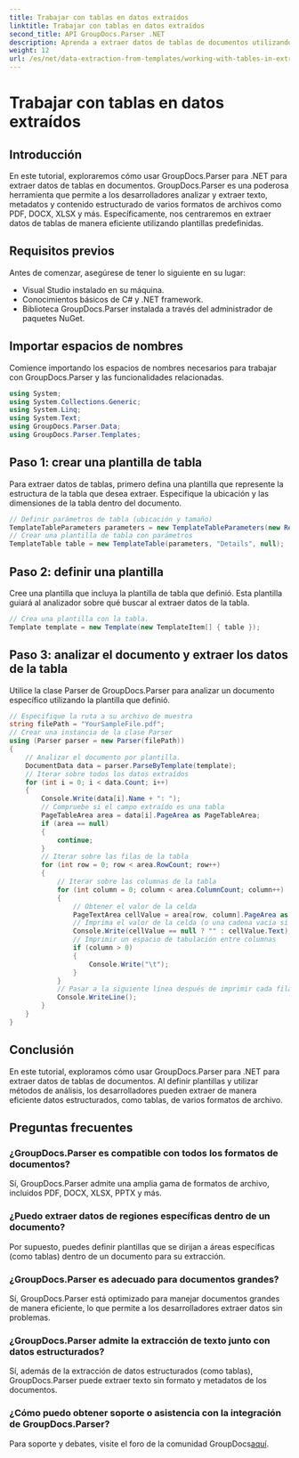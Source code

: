 ```yaml
---
title: Trabajar con tablas en datos extraídos
linktitle: Trabajar con tablas en datos extraídos
second_title: API GroupDocs.Parser .NET
description: Aprenda a extraer datos de tablas de documentos utilizando GroupDocs.Parser para .NET. Analice de manera eficiente contenido estructurado con plantillas predefinidas.
weight: 12
url: /es/net/data-extraction-from-templates/working-with-tables-in-extracted-data/
---
```


# Trabajar con tablas en datos extraídos

## Introducción
En este tutorial, exploraremos cómo usar GroupDocs.Parser para .NET para extraer datos de tablas en documentos. GroupDocs.Parser es una poderosa herramienta que permite a los desarrolladores analizar y extraer texto, metadatos y contenido estructurado de varios formatos de archivos como PDF, DOCX, XLSX y más. Específicamente, nos centraremos en extraer datos de tablas de manera eficiente utilizando plantillas predefinidas.
## Requisitos previos
Antes de comenzar, asegúrese de tener lo siguiente en su lugar:
- Visual Studio instalado en su máquina.
- Conocimientos básicos de C# y .NET framework.
- Biblioteca GroupDocs.Parser instalada a través del administrador de paquetes NuGet.

## Importar espacios de nombres
Comience importando los espacios de nombres necesarios para trabajar con GroupDocs.Parser y las funcionalidades relacionadas.
```csharp
using System;
using System.Collections.Generic;
using System.Linq;
using System.Text;
using GroupDocs.Parser.Data;
using GroupDocs.Parser.Templates;
```
## Paso 1: crear una plantilla de tabla
Para extraer datos de tablas, primero defina una plantilla que represente la estructura de la tabla que desea extraer. Especifique la ubicación y las dimensiones de la tabla dentro del documento.
```csharp
// Definir parámetros de tabla (ubicación y tamaño)
TemplateTableParameters parameters = new TemplateTableParameters(new Rectangle(new Point(35, 320), new Size(530, 55)), null);
// Crear una plantilla de tabla con parámetros
TemplateTable table = new TemplateTable(parameters, "Details", null);
```
## Paso 2: definir una plantilla
Cree una plantilla que incluya la plantilla de tabla que definió. Esta plantilla guiará al analizador sobre qué buscar al extraer datos de la tabla.
```csharp
// Crea una plantilla con la tabla.
Template template = new Template(new TemplateItem[] { table });
```
## Paso 3: analizar el documento y extraer los datos de la tabla
Utilice la clase Parser de GroupDocs.Parser para analizar un documento específico utilizando la plantilla que definió.
```csharp
// Especifique la ruta a su archivo de muestra
string filePath = "YourSampleFile.pdf";
// Crear una instancia de la clase Parser
using (Parser parser = new Parser(filePath))
{
    // Analizar el documento por plantilla.
    DocumentData data = parser.ParseByTemplate(template);
    // Iterar sobre todos los datos extraídos
    for (int i = 0; i < data.Count; i++)
    {
        Console.Write(data[i].Name + ": ");
        // Compruebe si el campo extraído es una tabla
        PageTableArea area = data[i].PageArea as PageTableArea;
        if (area == null)
        {
            continue;
        }
        // Iterar sobre las filas de la tabla
        for (int row = 0; row < area.RowCount; row++)
        {
            // Iterar sobre las columnas de la tabla
            for (int column = 0; column < area.ColumnCount; column++)
            {
                // Obtener el valor de la celda
                PageTextArea cellValue = area[row, column].PageArea as PageTextArea;
                // Imprima el valor de la celda (o una cadena vacía si es nula)
                Console.Write(cellValue == null ? "" : cellValue.Text);
                // Imprimir un espacio de tabulación entre columnas
                if (column > 0)
                {
                    Console.Write("\t");
                }
            }
            // Pasar a la siguiente línea después de imprimir cada fila
            Console.WriteLine();
        }
    }
}
```

## Conclusión
En este tutorial, exploramos cómo usar GroupDocs.Parser para .NET para extraer datos de tablas de documentos. Al definir plantillas y utilizar métodos de análisis, los desarrolladores pueden extraer de manera eficiente datos estructurados, como tablas, de varios formatos de archivo.

## Preguntas frecuentes
### ¿GroupDocs.Parser es compatible con todos los formatos de documentos?
Sí, GroupDocs.Parser admite una amplia gama de formatos de archivo, incluidos PDF, DOCX, XLSX, PPTX y más.
### ¿Puedo extraer datos de regiones específicas dentro de un documento?
Por supuesto, puedes definir plantillas que se dirijan a áreas específicas (como tablas) dentro de un documento para su extracción.
### ¿GroupDocs.Parser es adecuado para documentos grandes?
Sí, GroupDocs.Parser está optimizado para manejar documentos grandes de manera eficiente, lo que permite a los desarrolladores extraer datos sin problemas.
### ¿GroupDocs.Parser admite la extracción de texto junto con datos estructurados?
Sí, además de la extracción de datos estructurados (como tablas), GroupDocs.Parser puede extraer texto sin formato y metadatos de los documentos.
### ¿Cómo puedo obtener soporte o asistencia con la integración de GroupDocs.Parser?
 Para soporte y debates, visite el foro de la comunidad GroupDocs[aquí](https://forum.groupdocs.com/c/parser/17).
